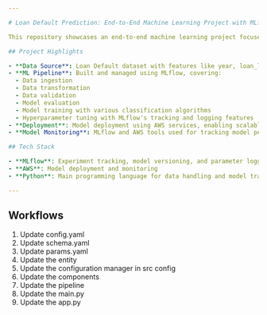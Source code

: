 ```yaml
---

# Loan Default Prediction: End-to-End Machine Learning Project with MLflow and AWS

This repository showcases an end-to-end machine learning project focused on predicting Loan Default using a variety of classification models. The project includes data preprocessing, model training, hyperparameter tuning, deployment, and monitoring—implemented with **MLflow** and **AWS** to ensure reproducibility and scalability.

## Project Highlights

- **Data Source**: Loan Default dataset with features like year, loan_limit,	Gender,	approv_in_adv, and other specifications.
- **ML Pipeline**: Built and managed using MLflow, covering:
  - Data ingestion
  - Data transformation
  - Data validation
  - Model evaluation
  - Model training with various classification algorithms
  - Hyperparameter tuning with MLflow's tracking and logging features
- **Deployment**: Model deployment using AWS services, enabling scalable access and real-time predictions.
- **Model Monitoring**: MLflow and AWS tools used for tracking model performance and updating models as needed.

## Tech Stack

- **MLflow**: Experiment tracking, model versioning, and parameter logging
- **AWS**: Model deployment and monitoring
- **Python**: Main programming language for data handling and model training

---
```


## Workflows

1. Update config.yaml
2. Update schema.yaml
3. Update params.yaml
4. Update the entity
5. Update the configuration manager in src config
6. Update the components
7. Update the pipeline 
8. Update the main.py
9. Update the app.py
